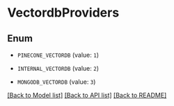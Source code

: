 # VectordbProviders

## Enum


* `PINECONE_VECTORDB` (value: `1`)

* `INTERNAL_VECTORDB` (value: `2`)

* `MONGODB_VECTORDB` (value: `3`)


[[Back to Model list]](../README.md#documentation-for-models) [[Back to API list]](../README.md#documentation-for-api-endpoints) [[Back to README]](../README.md)


